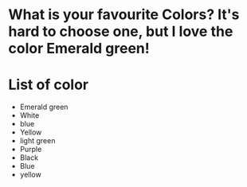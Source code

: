 # What is your favourite Colors? It's hard to choose one, but I love the color Emerald green!

# List of color
- Emerald green
- White
- blue
- Yellow
- light green
- Purple
- Black
- Blue
- yellow
